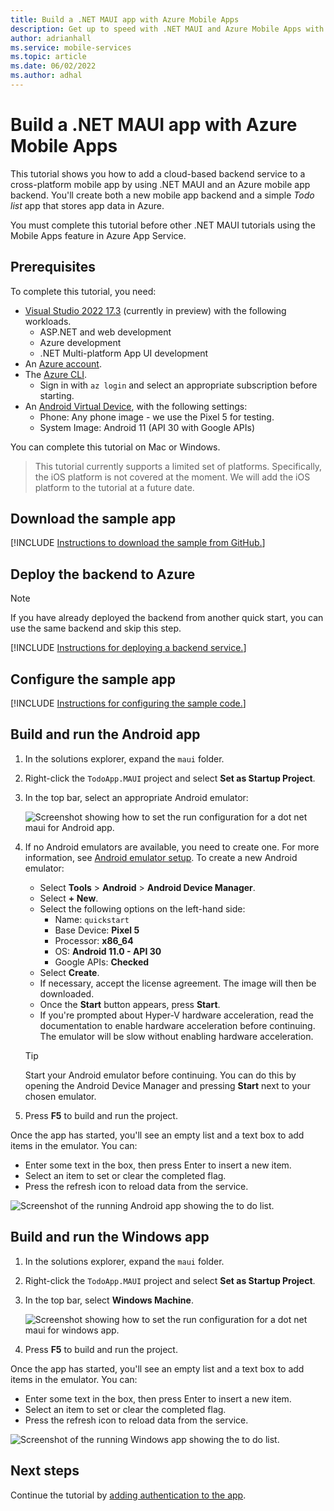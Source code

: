 ```yaml
---
title: Build a .NET MAUI app with Azure Mobile Apps
description: Get up to speed with .NET MAUI and Azure Mobile Apps with our tutorial.
author: adrianhall
ms.service: mobile-services
ms.topic: article
ms.date: 06/02/2022
ms.author: adhal
---
```


# Build a .NET MAUI app with Azure Mobile Apps

This tutorial shows you how to add a cloud-based backend service to a cross-platform mobile app by using .NET MAUI and an Azure mobile app backend.  You'll create both a new mobile app backend and a simple *Todo list* app that stores app data in Azure.

You must complete this tutorial before other .NET MAUI tutorials using the Mobile Apps feature in Azure App Service.

## Prerequisites

To complete this tutorial, you need:

* [Visual Studio 2022 17.3](/visualstudio/install/install-visual-studio?view=vs-2022&preserve-view=true) (currently in preview) with the following workloads.
  * ASP.NET and web development
  * Azure development
  * .NET Multi-platform App UI development
* An [Azure account](https://azure.microsoft.com/pricing/free-trial).
* The [Azure CLI](/cli/azure/install-azure-cli).
  * Sign in with `az login` and select an appropriate subscription before starting.
* An [Android Virtual Device](https://developer.android.com/studio/run/managing-avds), with the following settings:
  * Phone: Any phone image - we use the Pixel 5 for testing.
  * System Image: Android 11 (API 30 with Google APIs)

You can complete this tutorial on Mac or Windows.

> This tutorial currently supports a limited set of platforms.  Specifically, the iOS platform is not covered at the moment.
> We will add the iOS platform to the tutorial at a future date.

## Download the sample app

[!INCLUDE [Instructions to download the sample from GitHub.](~/mobile-apps/azure-mobile-apps/includes/quickstart/windows/download-sample.md)]

## Deploy the backend to Azure

> [!NOTE]
> If you have already deployed the backend from another quick start, you can use the same backend and skip this step.

[!INCLUDE [Instructions for deploying a backend service.](~/mobile-apps/azure-mobile-apps/includes/quickstart/windows/deploy-backend.md)]

## Configure the sample app

[!INCLUDE [Instructions for configuring the sample code.](~/mobile-apps/azure-mobile-apps/includes/quickstart/windows/configure-sample.md)]

## Build and run the Android app

1. In the solutions explorer, expand the `maui` folder.
2. Right-click the `TodoApp.MAUI` project and select **Set as Startup Project**.
3. In the top bar, select an appropriate Android emulator:

   ![Screenshot showing how to set the run configuration for a dot net maui for Android app.](./media/win-android-configuration.png)

4. If no Android emulators are available, you need to create one.  For more information, see [Android emulator setup](/xamarin/android/get-started/installation/android-emulator/).  To create a new Android emulator:

   * Select **Tools** > **Android** > **Android Device Manager**.
   * Select **+ New**.
   * Select the following options on the left-hand side:
     * Name: `quickstart`
     * Base Device: **Pixel 5**
     * Processor: **x86_64**
     * OS: **Android 11.0 - API 30**
     * Google APIs: **Checked**
   * Select **Create**.
   * If necessary, accept the license agreement.  The image will then be downloaded.
   * Once the **Start** button appears, press **Start**.
   * If you're prompted about Hyper-V hardware acceleration, read the documentation to enable hardware acceleration before continuing.  The emulator will be slow without enabling hardware acceleration.

   > [!TIP]
   > Start your Android emulator before continuing.  You can do this by opening the Android Device Manager and pressing **Start** next to your chosen emulator.

5. Press **F5** to build and run the project.

Once the app has started, you'll see an empty list and a text box to add items in the emulator.  You can:

* Enter some text in the box, then press Enter to insert a new item.
* Select an item to set or clear the completed flag.
* Press the refresh icon to reload data from the service.

![Screenshot of the running Android app showing the to do list.](./media/android-running-app.png)

## Build and run the Windows app

1. In the solutions explorer, expand the `maui` folder.
2. Right-click the `TodoApp.MAUI` project and select **Set as Startup Project**.
3. In the top bar, select **Windows Machine**.

   ![Screenshot showing how to set the run configuration for a dot net maui for windows app.](./media/win-windows-configuration.png)

4. Press **F5** to build and run the project.

Once the app has started, you'll see an empty list and a text box to add items in the emulator.  You can:

* Enter some text in the box, then press Enter to insert a new item.
* Select an item to set or clear the completed flag.
* Press the refresh icon to reload data from the service.

![Screenshot of the running Windows app showing the to do list.](./media/windows-running-app.png)

## Next steps

Continue the tutorial by [adding authentication to the app](./authentication.md).
